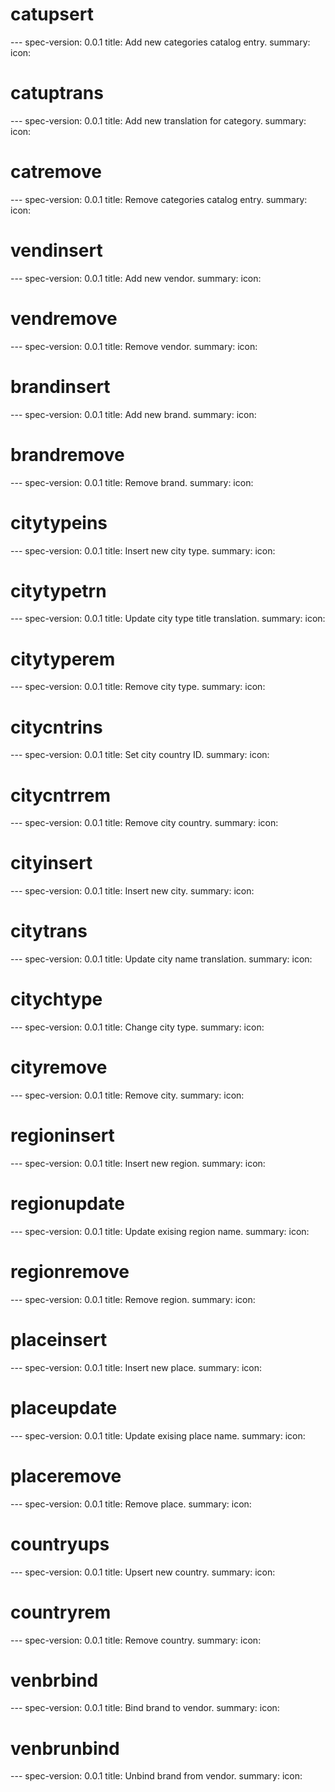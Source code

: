


<h1 class="contract">catupsert</h1>
---
spec-version: 0.0.1
title: Add new categories catalog entry.
summary:
icon:

<h1 class="contract">catuptrans</h1>
---
spec-version: 0.0.1
title: Add new translation for category.
summary:
icon:

<h1 class="contract">catremove</h1>
---
spec-version: 0.0.1
title: Remove categories catalog entry.
summary:
icon:

<h1 class="contract">vendinsert</h1>
---
spec-version: 0.0.1
title: Add new vendor.
summary:
icon:

<h1 class="contract">vendremove</h1>
---
spec-version: 0.0.1
title: Remove vendor.
summary:
icon:

<h1 class="contract">brandinsert</h1>
---
spec-version: 0.0.1
title: Add new brand.
summary:
icon:

<h1 class="contract">brandremove</h1>
---
spec-version: 0.0.1
title: Remove brand.
summary:
icon:

<h1 class="contract">citytypeins</h1>
---
spec-version: 0.0.1
title: Insert new city type.
summary:
icon:

<h1 class="contract">citytypetrn</h1>
---
spec-version: 0.0.1
title: Update city type title translation.
summary:
icon:

<h1 class="contract">citytyperem</h1>
---
spec-version: 0.0.1
title: Remove city type.
summary:
icon:

<h1 class="contract">citycntrins</h1>
---
spec-version: 0.0.1
title: Set city country ID.
summary:
icon:


<h1 class="contract">citycntrrem</h1>
---
spec-version: 0.0.1
title: Remove city country.
summary:
icon:

<h1 class="contract">cityinsert</h1>
---
spec-version: 0.0.1
title: Insert new city.
summary:
icon:

<h1 class="contract">citytrans</h1>
---
spec-version: 0.0.1
title: Update city name translation.
summary:
icon:

<h1 class="contract">citychtype</h1>
---
spec-version: 0.0.1
title: Change city type.
summary:
icon:

<h1 class="contract">cityremove</h1>
---
spec-version: 0.0.1
title: Remove city.
summary:
icon:

<h1 class="contract">regioninsert</h1>
---
spec-version: 0.0.1
title: Insert new region.
summary:
icon:

<h1 class="contract">regionupdate</h1>
---
spec-version: 0.0.1
title: Update exising region name.
summary:
icon:

<h1 class="contract">regionremove</h1>
---
spec-version: 0.0.1
title: Remove region.
summary:
icon:

<h1 class="contract">placeinsert</h1>
---
spec-version: 0.0.1
title: Insert new place.
summary:
icon:

<h1 class="contract">placeupdate</h1>
---
spec-version: 0.0.1
title: Update exising place name.
summary:
icon:

<h1 class="contract">placeremove</h1>
---
spec-version: 0.0.1
title: Remove place.
summary:
icon:

<h1 class="contract">countryups</h1>
---
spec-version: 0.0.1
title: Upsert new country.
summary:
icon:

<h1 class="contract">countryrem</h1>
---
spec-version: 0.0.1
title: Remove country.
summary:
icon:

<h1 class="contract">venbrbind</h1>
---
spec-version: 0.0.1
title: Bind brand to vendor.
summary:
icon:

<h1 class="contract">venbrunbind</h1>
---
spec-version: 0.0.1
title: Unbind brand from vendor.
summary:
icon:
